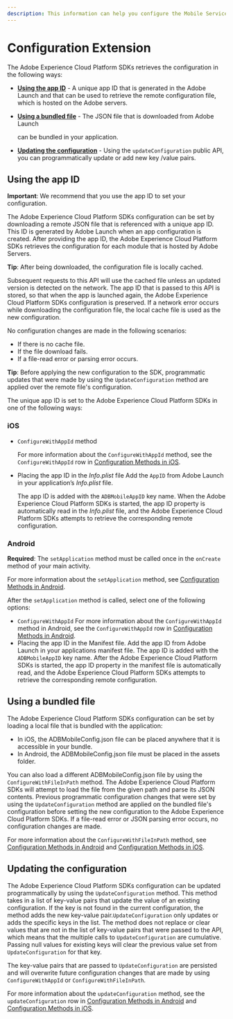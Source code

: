 ```yaml
---
description: This information can help you configure the Mobile Services SDK.
---
```


# Configuration Extension

The Adobe Experience Cloud Platform SDKs retrieves the configuration in the following ways:

* [**Using the app ID**](configuration-extension.md#using-the-app-id) - A unique app ID that is generated in the Adobe Launch and that can be used to retrieve the remote configuration file, which is hosted on the Adobe servers.
* [**Using a bundled file**](configuration-extension.md#using-a-bundled-file) - The JSON file that is downloaded from Adobe Launch

  can be bundled in your application.

* [**Updating the configuration**](configuration-extension.md#updating-the-configuration) - Using the `updateConfiguration` public API, you can programmatically update or add new key /value pairs.

## Using the app ID

**Important**: We recommend that you use the app ID to set your configuration.

The Adobe Experience Cloud Platform SDKs configuration can be set by downloading a remote JSON file that is referenced with a unique app ID. This ID is generated by Adobe Launch when an app configuration is created. After providing the app ID, the Adobe Experience Cloud Platform SDKs retrieves the configuration for each module that is hosted by Adobe Servers.

**Tip**: After being downloaded, the configuration file is locally cached.

Subsequent requests to this API will use the cached file unless an updated version is detected on the network. The app ID that is passed to this API is stored, so that when the app is launched again, the Adobe Experience Cloud Platform SDKs configuration is preserved. If a network error occurs while downloading the configuration file, the local cache file is used as the new configuration.

No configuration changes are made in the following scenarios:

* If there is no cache file.
* If the file download fails.
* If a file-read error or parsing error occurs.

**Tip**: Before applying the new configuration to the SDK, programmatic updates that were made by using the `UpdateConfiguration` method are applied over the remote file's configuration.

The unique app ID is set to the Adobe Experience Cloud Platform SDKs in one of the following ways:

### iOS

* `ConfigureWithAppId` method  

   For more information about the `ConfigureWithAppId` method, see the `ConfigureWithAppId` row in [Configuration Methods in iOS](configuration-methods-in-ios.md).
* Placing the app ID in the _Info.plist_ file Add the `AppID` from Adobe Launch in your application’s _Info.plist_ file.  

  The app ID is added with the `ADBMobileAppID` key name. When the Adobe Experience Cloud Platform SDKs is started, the app ID property is automatically read in the _Info.plist_ file, and the Adobe Experience Cloud Platform SDKs attempts to retrieve the corresponding remote configuration.

### Android

**Required**: The `setApplication` method must be called once in the `onCreate` method of your main activity. 

For more information about the `setApplication` method, see [Configuration Methods in Android](configuration-methods-in-android.md).

After the `setApplication` method is called, select one of the following options:

* `ConfigureWithAppId` For more information about the `ConfigureWithAppId` method in Android, see the `ConfigureWithAppId` row in [Configuration Methods in Android](configuration-methods-in-android.md).
* Placing the app ID in the Manifest file. Add the app ID from Adobe Launch in your applications manifest file. The app ID is added with the `ADBMobileAppID` key name. After the Adobe Experience Cloud Platform SDKs is started, the app ID property in the manifest file is automatically read, and the Adobe Experience Cloud Platform SDKs attempts to retrieve the corresponding remote configuration.

## Using a bundled file

The Adobe Experience Cloud Platform SDKs configuration can be set by loading a local file that is bundled with the application:

* In iOS, the ADBMobileConfig.json file can be placed anywhere that it is accessible in your bundle.
* In Android, the ADBMobileConfig.json file must be placed in the assets folder.

You can also load a different ADBMobileConfig.json file by using the `ConfigureWithFileInPath` method. The Adobe Experience Cloud Platform SDKs will attempt to load the file from the given path and parse its JSON contents. Previous programmatic configuration changes that were set by using the `UpdateConfiguration` method are applied on the bundled file's configuration before setting the new configuration to the Adobe Experience Cloud Platform SDKs. If a file-read error or JSON parsing error occurs, no configuration changes are made.

For more information about the `ConfigureWithFileInPath` method, see [Configuration Methods in Android](configuration-methods-in-android.md) and [Configuration Methods in iOS](configuration-methods-in-ios.md).

## Updating the configuration

The Adobe Experience Cloud Platform SDKs configuration can be updated programmatically by using the `UpdateConfiguration` method. This method takes in a list of key-value pairs that update the value of an existing configuration. If the key is not found in the current configuration, the method adds the new key-value pair.`UpdateConfiguration` only updates or adds the specific keys in the list. The method does not replace or clear values that are not in the list of key-value pairs that were passed to the API, which means that the multiple calls to `UpdateConfiguration` are cumulative. Passing null values for existing keys will clear the previous value set from `UpdateConfiguration` for that key.

The key-value pairs that are passed to `UpdateConfiguration` are persisted and will overwrite future configuration changes that are made by using `ConfigureWithAppId` or `ConfigureWithFileInPath`.

For more information about the `updateConfiguration` method, see the `updateConfiguration` row in [Configuration Methods in Android](configuration-methods-in-android.md) and [Configuration Methods in iOS](configuration-methods-in-ios.md).

